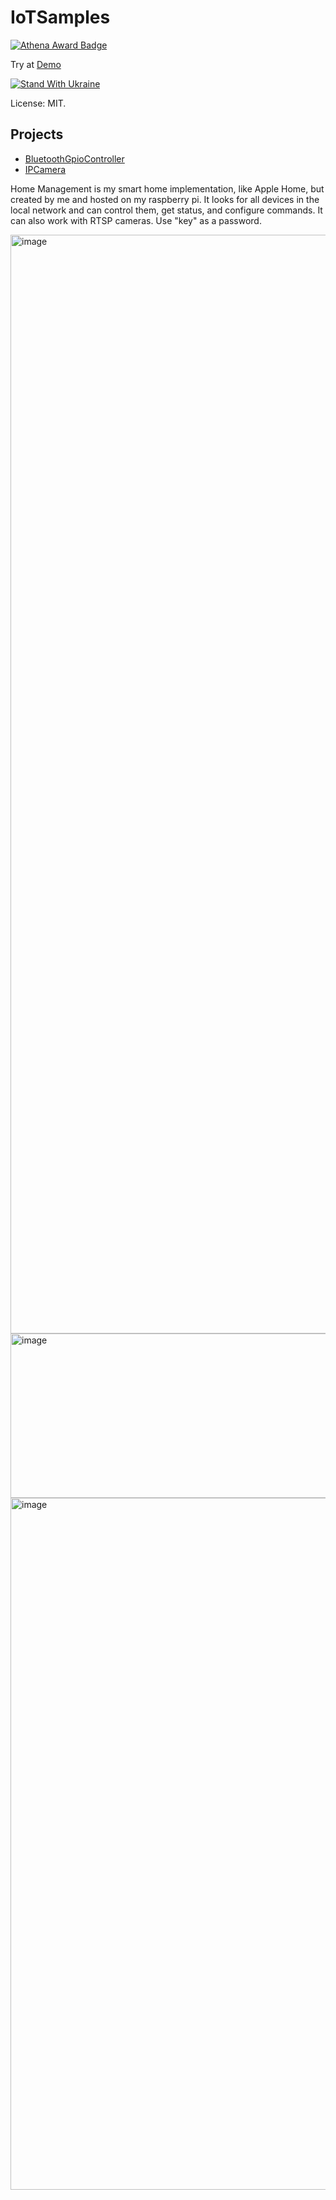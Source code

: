 # IoTSamples

[![Athena Award Badge](https://img.shields.io/endpoint?url=https%3A%2F%2Faward.athena.hackclub.com%2Fapi%2Fbadge)](https://award.athena.hackclub.com?utm_source=readme)

Try at [Demo](https://iotsamples.onrender.com/)

[![Stand With Ukraine](https://img.shields.io/badge/made_in-ukraine-ffd700.svg?labelColor=0057b7)](https://stand-with-ukraine.pp.ua)

License: MIT.

## Projects

- [BluetoothGpioController](BluetoothGpioController)
- [IPCamera](IPCamera)

Home Management is my smart home implementation, like Apple Home, but created by me and hosted on my raspberry pi. It looks for all devices in the local network and can control them, get status, and configure commands. It can also work with RTSP cameras. Use "key" as a password.

<img width="2478" height="1758" alt="image" src="https://github.com/user-attachments/assets/1f97b7e5-31e8-4fb3-8987-2c2ef754a38c" />

<img width="2491" height="263" alt="image" src="https://github.com/user-attachments/assets/ce99fff3-e949-41e9-8cbe-c0203cbe9d21" />

<img width="942" height="1107" alt="image" src="https://github.com/user-attachments/assets/6d1ecd08-4b4f-44d2-a9da-1dd55e6aa3d8" />
